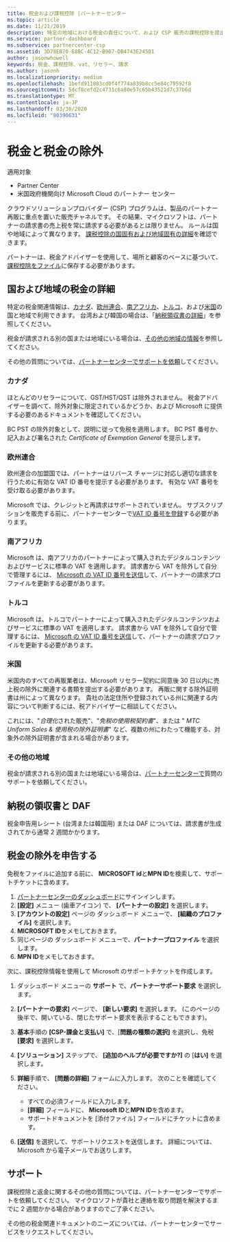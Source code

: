 ```yaml
---
title: 税金および課税控除 |パートナーセンター
ms.topic: article
ms.date: 11/21/2019
description: 特定の地域における税金の責任について、および CSP 販売の課税控除を提出する方法について説明します。
ms.service: partner-dashboard
ms.subservice: partnercenter-csp
ms.assetid: 3D78EB70-68BC-4C12-B9B7-DB4743E24501
author: jasonwhowell
keywords: 税金、課税控除、vat、リセラー、請求
ms.author: jasonh
ms.localizationpriority: medium
ms.openlocfilehash: 1befd911083cd0f4f774a839b8cc5e84c79592f8
ms.sourcegitcommit: 5dcf8cefd2c4731c6a80e57c65b43521d7c37b6d
ms.translationtype: MT
ms.contentlocale: ja-JP
ms.lasthandoff: 03/30/2020
ms.locfileid: "80390631"
---
```

# <a name="taxes-and-tax-exemptions"></a>税金と税金の除外

適用対象

- Partner Center
- 米国政府機関向け Microsoft Cloud のパートナー センター

クラウドソリューションプロバイダー (CSP) プログラムは、製品のパートナー再販に重点を置いた販売チャネルです。 その結果、マイクロソフトは、パートナーの請求書の売上税を常に請求する必要があるとは限りません。 ルールは国や地域によって異なります。 [課税控除の国固有および地域固有の詳細](#country-and-region-tax-details)を確認できます。

パートナーは、税金アドバイザーを使用して、場所と顧客のベースに基づいて、[課税控除をファイル](#file-tax-exemptions)に保存する必要があります。

## <a name="country-and-region-tax-details"></a>国および地域の税金の詳細

特定の税金関連情報は、[カナダ](#canada)、[欧州連合](#european-union)、[南アフリカ](#south-africa)、[トルコ](#turkey)、および[米国](#united-states)の国と地域で利用できます。 台湾および韓国の場合は、「[納税領収書の詳細](#tax-receipts-and-daf)」を参照してください。

税金が請求される別の国または地域にいる場合は、[その他の地域の情報](#other-regions)を参照してください。

その他の質問については、[パートナーセンターでサポートを依頼](#support)してください。

### <a name="canada"></a>カナダ

ほとんどのリセラーについて、GST/HST/QST は除外されません。 税金アドバイザーを調べて、除外対象に限定されているかどうか、および Microsoft に提供する必要のあるドキュメントを確認してください。

BC PST の除外対象として、説明に従って免税を適用します。 BC PST 番号か、記入および署名された *Certificate of Exemption General* を提示します。

### <a name="european-union"></a>欧州連合

欧州連合の加盟国では、パートナーはリバース チャージに対応し適切な請求を行うために有効な VAT ID 番号を提示する必要があります。 有効な VAT 番号を受け取る必要があります。

Microsoft では、クレジットと再請求はサポートされていません。 サブスクリプションを販売する前に、パートナーセンターで[VAT ID 番号を登録](organization-tax-info.md)する必要があります。

### <a name="south-africa"></a>南アフリカ

Microsoft は、南アフリカのパートナーによって購入されたデジタルコンテンツおよびサービスに標準の VAT を適用します。 請求書から VAT を除外して自分で管理するには、 [Microsoft の VAT ID 番号を送信](organization-tax-info.md)して、パートナーの請求プロファイルを更新する必要があります。

### <a name="turkey"></a>トルコ

Microsoft は、トルコでパートナーによって購入されたデジタルコンテンツおよびサービスに標準の VAT を適用します。 請求書から VAT を除外して自分で管理するには、 [Microsoft の VAT ID 番号を送信](organization-tax-info.md)して、パートナーの請求プロファイルを更新する必要があります。

### <a name="united-states"></a>米国

米国内のすべての再販業者は、Microsoft リセラー契約に同意後 30 日以内に売上税の除外に関連する書類を提出する必要があります。 再販に関する除外証明書は州によって異なります。 貴社の法定住所や登録されている州に関連する内容について判断するには、税アドバイザーに相談してください。

これには、"*合理化*された販売"、"*免税の使用税契約書*"、または " *MTC Uniform Sales & 使用税の除外証明書*" など、複数の州にわたって機能する、対象外の除外証明書が含まれる場合があります。

### <a name="other-regions"></a>その他の地域

税金が請求される別の国または地域にいる場合は、[パートナーセンターで](#support)質問のサポートを依頼してください。

## <a name="tax-receipts-and-daf"></a>納税の領収書と DAF

税金申告用レシート (台湾または韓国用) または DAF については、請求書が生成されてから通常 2 週間かかります。

## <a name="file-tax-exemptions"></a>税金の除外を申告する

免税をファイルに追加する前に、 **MICROSOFT id**と**MPN ID**を検索して、サポートチケットに含めます。

1. [パートナーセンターのダッシュボード](https://partner.microsoft.com/dashboard/)にサインインします。
2. **[設定]** メニュー (歯車アイコン) で、 **[パートナーの設定]** を選択します。
3. **[アカウントの設定]** ページの ダッシュボード メニューで、 **[組織のプロファイル]** を選択します。
4. **MICROSOFT ID**をメモしておきます。
5. 同じページの ダッシュボード メニューで、**パートナープロファイル** を選択します。
6. **MPN ID**をメモしておきます。

次に、課税控除情報を使用して Microsoft のサポートチケットを作成します。

1. ダッシュボード メニューの **サポート** で、**パートナーサポート要求** を選択します。
2. **[パートナーの要求]** ページで、 **[新しい要求]** を選択します。 (このページの後半で、開いている、閉じたサポート要求を表示することもできます)。
3. **基本**手順の **[CSP-課金と支払い]** で、[**問題の種類の選択]** を選択し、免税 **[要求]** を選択します。
4. **[ソリューション]** ステップで、 **[追加のヘルプが必要ですか?]** の [**はい]** を選択します。
5. **詳細**手順で、 **[問題の詳細]** フォームに入力します。 次のことを確認してください。

    - すべての必須フィールドに入力します。
    - **[詳細]** フィールドに、 **Microsoft ID**と**MPN ID**を含めます。
    - サポートドキュメントを [添付ファイル] フィールドにチケットに含めます。

6. **[送信]** を選択して、サポートリクエストを送信します。 詳細については、Microsoft から電子メールでお送りします。

## <a name="support"></a>サポート

課税控除と返金に関するその他の質問については、パートナーセンターでサポートを依頼してください。 マイクロソフトが貴社と連絡を取り問題を解決するまでに 2 週間かかる場合がありますのでご了承ください。

その他の税金関連ドキュメントのニーズについては、パートナーセンターでサービスをリクエストしてください。
